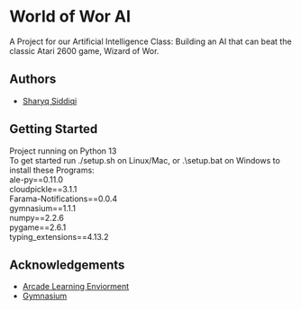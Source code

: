 
# World of Wor AI

A Project for our Artificial Intelligence Class: Building an AI that can beat the classic Atari 2600 game, Wizard of Wor.


## Authors

- [Sharyq Siddiqi](https://www.github.com/ryqshaw)


## Getting Started

Project running on Python 13\
To get started run ./setup.sh on Linux/Mac, or .\setup.bat on Windows to install these Programs:\
ale-py==0.11.0\
cloudpickle==3.1.1\
Farama-Notifications==0.0.4\
gymnasium==1.1.1\
numpy==2.2.6\
pygame==2.6.1\
typing_extensions==4.13.2
## Acknowledgements

 - [Arcade Learning Enviorment](https://ale.farama.org/)
 - [Gymnasium](https://gymnasium.farama.org/)
